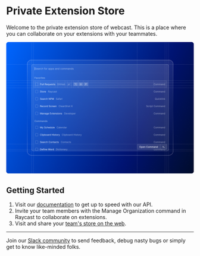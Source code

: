 # Private Extension Store

Welcome to the private extension store of webcast. This is a place where you can collaborate on your extensions with your teammates.

![Extension Store](https://raw.githubusercontent.com/raycast/extensions/main/images/header.png)

## Getting Started

1. Visit our [documentation](https://developers.raycast.com) to get up to speed with our API.
2. Invite your team members with the Manage Organization command in Raycast to collaborate on extensions.
3. Visit and share your [team's store on the web](https://raycast.com/webcast).

---

Join our [Slack community](https://raycast.com/community) to send feedback, debug nasty bugs or simply get to know like-minded folks.